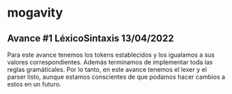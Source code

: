 # mogavity
## Avance #1 LéxicoSintaxis 13/04/2022
Para este avance tenemos los tokens establecidos y los igualamos a sus valores correspondientes. Además terminamos de implementar toda las reglas gramáticales. Por lo tanto, en este avance tenemos el lexer y el parser listo, aunque estamos conscientes de que podamos hacer cambios a estos en un futuro.
